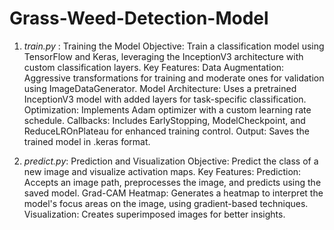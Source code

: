 # Grass-Weed-Detection-Model


1. *train.py* : Training the Model
  Objective: Train a classification model using TensorFlow and Keras, leveraging the InceptionV3 architecture with custom classification layers.
Key Features:
  Data Augmentation: Aggressive transformations for training and moderate ones for validation using ImageDataGenerator.
  Model Architecture: Uses a pretrained InceptionV3 model with added layers for task-specific classification.
  Optimization: Implements Adam optimizer with a custom learning rate schedule.
  Callbacks: Includes EarlyStopping, ModelCheckpoint, and ReduceLROnPlateau for enhanced training control.
Output: Saves the trained model in .keras format.


2. *predict.py*: Prediction and Visualization
  Objective: Predict the class of a new image and visualize activation maps.
Key Features:
  Prediction: Accepts an image path, preprocesses the image, and predicts using the saved model.
  Grad-CAM Heatmap: Generates a heatmap to interpret the model's focus areas on the image, using gradient-based techniques.
  Visualization: Creates superimposed images for better insights.




